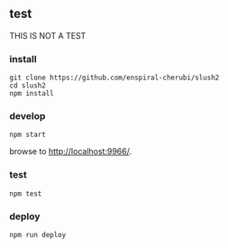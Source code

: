 ## test

THIS IS NOT A TEST

### install

```
git clone https://github.com/enspiral-cherubi/slush2
cd slush2
npm install
```

### develop

```
npm start
```

browse to <http://localhost:9966/>.

### test

```
npm test
```

### deploy

```
npm run deploy
```
